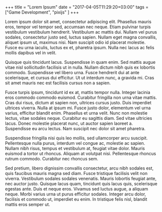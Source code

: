 +++
title = "Lorem Ipsum"
date = "2017-04-05T11:29:20+03:00"
tags = ["Game Development", "pixijs" ]
+++

Lorem ipsum dolor sit amet, consectetur adipiscing elit. Phasellus mauris eros, tempor vel tempor sed, accumsan nec neque. Etiam pulvinar turpis vestibulum vestibulum hendrerit. Vestibulum ac mattis dui. Nullam vel purus sodales, consectetur justo sed, luctus sapien. Nullam eget magna convallis, aliquet ipsum ut, maximus nisi. Nam suscipit odio id placerat molestie. Fusce eu urna iaculis, luctus ex et, pharetra ipsum. Nulla nec lacus ac felis mollis dapibus vel in velit.

Quisque quis tincidunt lacus. Suspendisse in quam enim. Sed mattis augue vitae nisl sollicitudin facilisis ut in nulla. Nullam dictum nibh quis ex lobortis commodo. Suspendisse vel libero urna. Fusce hendrerit dui at ante scelerisque, et cursus dui efficitur. Ut ut interdum nunc, a gravida mi. Cras sit amet mauris nec est facilisis cursus non a sapien.

Fusce turpis ipsum, tincidunt id ex at, mattis tempor nulla. Integer lacinia eros commodo commodo euismod. Curabitur fringilla non urna vitae mattis. Cras dui risus, dictum at sapien non, ultrices cursus justo. Duis imperdiet ultrices viverra. Nulla at ipsum mi. Fusce justo dolor, elementum vel urna varius, efficitur blandit enim. Phasellus et urna velit. Nunc non molestie lectus, vitae sodales neque. Curabitur eu sagittis diam. Sed vitae ultricies lacus. Donec molestie placerat nunc, ut auctor sapien laoreet a. Suspendisse eu arcu lectus. Nam suscipit nec dolor sit amet pharetra.

Suspendisse fringilla nisi quis leo mollis, sed ullamcorper arcu suscipit. Pellentesque nulla purus, interdum vel congue ac, molestie ac sapien. Nullam nibh risus, tempus et vestibulum at, feugiat vitae dolor. Mauris euismod a tortor ut rhoncus. Aliquam at volutpat nisi. Pellentesque rhoncus rutrum commodo. Curabitur nec rhoncus sem.

Sed pretium, libero dignissim convallis consectetur, arcu nibh sodales est, quis faucibus mauris magna sed diam. Fusce tristique facilisis velit non viverra. Vestibulum sodales sodales venenatis. Mauris lobortis feugiat ante, nec auctor justo. Quisque lacus quam, tincidunt quis lacus quis, scelerisque egestas ante. Duis et neque eros. Vivamus sed luctus augue, a aliquam neque. Morbi varius urna ut purus efficitur sodales. Integer arcu dolor, facilisis et commodo ut, imperdiet eu enim. In tristique felis nisl, blandit mattis eros semper ut.

